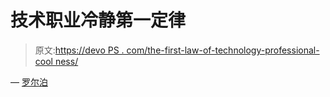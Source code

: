 # 技术职业冷静第一定律

> 原文:[https://devo PS . com/the-first-law-of-technology-professional-cool ness/](https://devops.com/the-first-law-of-technical-professional-coolness/)

— [罗尔泊](https://devops.com/author/breselman/)
